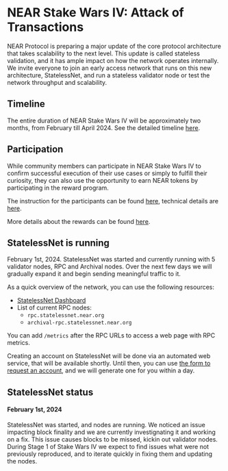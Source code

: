# NEAR Stake Wars IV: Attack of Transactions

NEAR Protocol is preparing a major update of the core protocol architecture that takes scalability to the next level. This update is called stateless validation, and it has ample impact on how the network operates internally. We invite everyone to join an early access network that runs on this new architecture, StatelessNet, and run a stateless validator node or test the network throughput and scalability.

## Timeline

The entire duration of NEAR Stake Wars IV will be approximately two months, from February till April 2024.
See the detailed timeline [here](TIMELINE.md).

## Participation

While community members can participate in NEAR Stake Wars IV to confirm successful execution of their use cases or simply to fulfill their curiosity, they can also use the opportunity to earn NEAR tokens by participating in the reward program.

The instruction for the participants can be found [here](HOW_TO.md), technical details are [here](TECHNICAL_DETAILS.md).

More details about the rewards can be found [here](REWARDS.md).

## StatelessNet is running

February 1st, 2024. StatelessNet was started and currently running with 5 validator nodes, RPC and Archival nodes. Over the next few days we will gradually expand it and begin sending meaningful traffic to it.

As a quick overview of the network, you can use the following resources:
* [StatelessNet Dashboard](https://nearinc.grafana.net/public-dashboards/451b4c15175b476a9fb00953de40f848)
* List of current RPC nodes: 
  * `rpc.statelessnet.near.org`
  * `archival-rpc.statelessnet.near.org`

You can add `/metrics` after the RPC URLs to access a web page with RPC metrics.

Creating an account on StatelessNet will be done via an automated web service, that will be available shortly.
Until then, you can use [the form to request an account](https://forms.gle/b9qg8Pgp2oLJPwq78), and we will generate one for you within a day.

## StatelessNet status

#### February 1st, 2024

StatelessNet was started, and nodes are running. We noticed an issue impacting block finality and we are currently investignating it and working on a fix. This issue causes blocks to be missed, kickin out validator nodes. During Stage 1 of Stake Wars IV we expect to find issues what were not previously reproduced,  and to iterate quickly in fixing them and updating the nodes.
